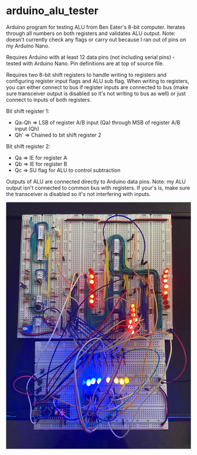 # arduino_alu_tester
Arduino program for testing ALU from Ben Eater's 8-bit computer. Iterates through all numbers on both registers and validates ALU output.
Note: doesn't currently check any flags or carry out because I ran out of pins on my Arduino Nano.

Requires Arduino with at least 12 data pins (not including serial pins) - tested with Arduino Nano. Pin definitions are at top of source file.

Requires two 8-bit shift registers to handle writing to registers and configuring register input flags and ALU sub flag. When writing to registers, you can either connect to bus if register inputs are connected to bus (make sure transceiver output is disabled so it's not writing to bus as well) or just connect to inputs of both registers.

Bit shift register 1:
* Qa-Qh => LSB of register A/B input (Qa) through MSB of register A/B input (Qh)
* Qh' => Chained to bit shift register 2

Bit shift register 2:
* Qa => IE for register A
* Qb => IE for register B
* Qc => SU flag for ALU to control subtraction

Outputs of ALU are connected directly to Arduino data pins. Note: my ALU output isn't connected to common bus with registers. If your's is, make sure the transceiver is disabled so it's not interfering with inputs.

![](https://raw.githubusercontent.com/adamldoyle/arduino_alu_tester/breadboard_picture/alu_and_tester.jpg)
